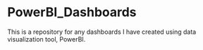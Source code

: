 # PowerBI_Dashboards
This is a repository for any dashboards I have created using data visualization tool, PowerBI.
